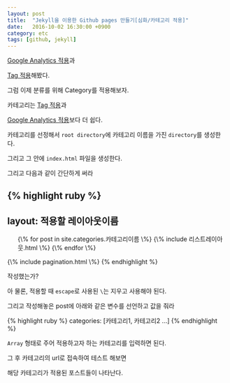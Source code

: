 ```yaml
---
layout: post
title:  "Jekyll을 이용한 Github pages 만들기[심화/카테고리 적용]"
date:   2016-10-02 16:30:00 +0900
category: etc
tags: [github, jekyll]
---
```


[Google Analytics 적용](/2016/09/26/github_pages_blog_google_analytics/)과

[Tag 적용](/2016/09/25/create_github_page_use_jekyll_2/)해봤다.

그럼 이제 분류를 위해 Category를 적용해보자.
<!--more-->

카테고리는 [Tag 적용](/2016/09/25/create_github_page_use_jekyll_2/)과

[Google Analytics 적용](/2016/09/26/github_pages_blog_google_analytics/)보다 더 쉽다.

카테고리를 선정해서 `root directory`에 카테고리 이름을 가진 `directory`를 생성한다.

그리고 그 안에 `index.html` 파일을 생성한다.

그리고 다음과 같이 간단하게 써라

{% highlight ruby %}
---
layout: 적용할 레이아웃이름
---
<ul id="post-list">
    {\% for post in site.categories.카테고리이름 \%}
        {\% include 리스트레이아웃.html \%}
    {\% endfor \%}
</ul>
{\% include pagination.html \%}
{% endhighlight %}

작성했는가?

아 물론, 적용할 때 `escape`로 사용된 `\`는 지우고 사용해야 된다.

그리고 작성해놓은 post에 아래와 같은 변수를 선언하고 값을 줘라

{% highlight ruby %}
categories: [카테고리1, 카테고리2 ...]
{% endhighlight %}

`Array` 형태로 주어 적용하고자 하는 카테고리를 입력하면 된다.

그 후 카테고리의 url로 접속하여 테스트 해보면

해당 카테고리가 적용된 포스트들이 나타난다.
